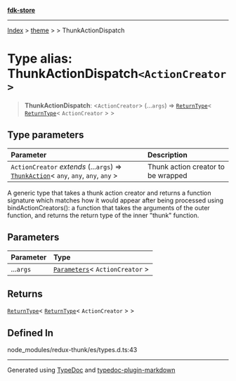[**fdk-store**](../../../README.md)
***

[Index](../../../API.md) > [theme](../../README.md) > [<internal>](../README.md) > ThunkActionDispatch

# Type alias: ThunkActionDispatch`<ActionCreator>`

> **ThunkActionDispatch**: <`ActionCreator`> (...`args`) => [`ReturnType`](type-alias.ReturnType.md)\< [`ReturnType`](type-alias.ReturnType.md)\< `ActionCreator` \> \>

## Type parameters

| Parameter | Description |
| :------ | :------ |
| `ActionCreator` *extends* (...`args`) => [`ThunkAction`](type-alias.ThunkAction.md)\< `any`, `any`, `any`, `any` \> | Thunk action creator to be wrapped |

A generic type that takes a thunk action creator and returns a function
signature which matches how it would appear after being processed using
bindActionCreators(): a function that takes the arguments of the outer
function, and returns the return type of the inner "thunk" function.

## Parameters

| Parameter | Type |
| :------ | :------ |
| ...`args` | [`Parameters`](type-alias.Parameters.md)\< `ActionCreator` \> |

## Returns

[`ReturnType`](type-alias.ReturnType.md)\< [`ReturnType`](type-alias.ReturnType.md)\< `ActionCreator` \> \>

## Defined In

node\_modules/redux-thunk/es/types.d.ts:43

***
Generated using [TypeDoc](https://typedoc.org/) and [typedoc-plugin-markdown](https://www.npmjs.com/package/typedoc-plugin-markdown)
